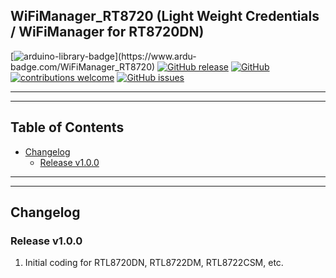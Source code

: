 ## WiFiManager_RT8720 (Light Weight Credentials / WiFiManager for RT8720DN)

[![arduino-library-badge](https://www.ardu-badge.com/badge/WiFiManager_RT8720.svg?)](https://www.ardu-badge.com/WiFiManager_RT8720)
[![GitHub release](https://img.shields.io/github/release/khoih-prog/WiFiManager_RT8720.svg)](https://github.com/khoih-prog/WiFiManager_RT8720/releases)
[![GitHub](https://img.shields.io/github/license/mashape/apistatus.svg)](https://github.com/khoih-prog/WiFiManager_RT8720/blob/main/LICENSE)
[![contributions welcome](https://img.shields.io/badge/contributions-welcome-brightgreen.svg?style=flat)](#Contributing)
[![GitHub issues](https://img.shields.io/github/issues/khoih-prog/WiFiManager_RT8720.svg)](http://github.com/khoih-prog/WiFiManager_RT8720/issues)

---
---

## Table of Contents

* [Changelog](#changelog)
  * [Release v1.0.0](#release-v010)

---
---


## Changelog

### Release v1.0.0

1. Initial coding for RTL8720DN, RTL8722DM, RTL8722CSM, etc.

